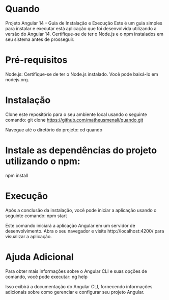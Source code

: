 # Quando

Projeto Angular 14 - Guia de Instalação e Execução
Este é um guia simples para instalar e executar está aplicação que foi desenvolvida utilizando a versão do Angular 14. Certifique-se de ter o Node.js e o npm instalados em seu sistema antes de prosseguir.

# Pré-requisitos
Node.js: Certifique-se de ter o Node.js instalado. Você pode baixá-lo em nodejs.org.

# Instalação
Clone este repositório para o seu ambiente local usando o seguinte comando:
git clone https://github.com/matheusmenali/quando.git

Navegue até o diretório do projeto:
cd quando

# Instale as dependências do projeto utilizando o npm:
npm install

# Execução
Após a conclusão da instalação, você pode iniciar a aplicação usando o seguinte comando:
npm start

Este comando iniciará a aplicação Angular em um servidor de desenvolvimento. Abra o seu navegador e visite http://localhost:4200/ para visualizar a aplicação.


# Ajuda Adicional
Para obter mais informações sobre o Angular CLI e suas opções de comando, você pode executar:
ng help

Isso exibirá a documentação do Angular CLI, fornecendo informações adicionais sobre como gerenciar e configurar seu projeto Angular.












